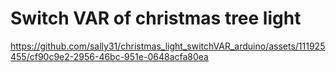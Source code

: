 # Switch VAR of christmas tree light





https://github.com/sally31/christmas_light_switchVAR_arduino/assets/111925455/cf90c9e2-2956-46bc-951e-0648acfa80ea















